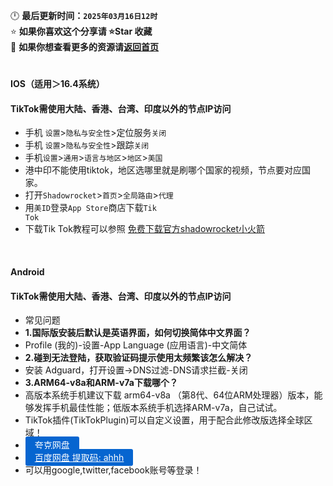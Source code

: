 🕛 **最后更新时间：`2025年03月16日12时`**  
⭐ **如果你喜欢这个分享请 ⭐Star 收藏**  
🚀 **如果你想查看更多的资源请[返回首页](https://github.com/wangzai69/fanqiang)**

#

#### IOS（适用＞16.4系统）
#### TikTok需使用大陆、香港、台湾、印度以外的节点IP访问
- 手机 <code>设置</code>><code>隐私与安全性</code>>定位服务<code>关闭</code>
- 手机 <code>设置</code>><code>隐私与安全性</code>>跟踪<code>关闭</code>
- 手机<code>设置</code>><code>通用</code>><code>语言与地区</code>><code>地区</code>><code>美国</code>
- 港中印不能使用tiktok，地区选哪里就是刷哪个国家的视频，节点要对应国家。
- 打开<code>Shadowrocket</code>><code>首页</code>><code>全局路由</code>><code>代理</code>
- 用<code>美ID</code>登录<code>App Store</code>商店下载<code>Tik Tok</code>
- 下载Tik Tok教程可以参照 [免费下载官方shadowrocket小火箭](https://github.com/wangzai69/shadowrocket)
  
<br>

#### Android
#### TikTok需使用大陆、香港、台湾、印度以外的节点IP访问
- 常见问题
- ****1.国际版安装后默认是英语界面，如何切换简体中文界面？****
- Profile (我的)-设置-App Language (应用语言)-中文简体
- ****2.碰到无法登陆，获取验证码提示使用太频繁该怎么解决？****
- 安装 Adguard，打开设置->DNS过滤-DNS请求拦截-关闭
- ****3.ARM64-v8a和ARM-v7a下载哪个？****
- 高版本系统手机建议下载 arm64-v8a （第8代、64位ARM处理器）版本，能够发挥手机最佳性能；低版本系统手机选择ARM-v7a，自己试试。
- TikTok插件(TikTokPlugin)可以自定义设置，用于配合此修改版选择全球区域！
- <a href="https://pan.quark.cn/s/9abb0ff027c3" class="button" style="color: #fff; background-color: #0665d0; padding: 5px 15px; border-radius: 3px;">夸克网盘</a>
- <a href="https://pan.baidu.com/s/15y3_pod5-Kq8a-uxYqvHsA?pwd=ahhh" class="button" style="color: #fff; background-color: #0665d0; padding: 5px 15px; border-radius: 3px;">百度网盘 提取码: ahhh</a>
- 可以用google,twitter,facebook账号等登录！



